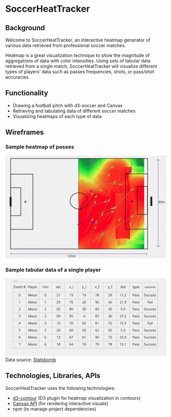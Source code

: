 # SoccerHeatTracker

## Background
Welcome to SoccerHeatTracker, an interactive heatmap generator of various data retrieved from professional soccer matches.

Heatmap is a great visualization technique to show the magnitude of aggregations of  data with color intensities. Using sets of tabular data retrieved from a single match, SoccerHeatTracker will visualize different types of players' data such as passes frequencies, shots, or pass/shot accuracies.  

## Functionality
- Drawing a football pitch with d3-soccer and Canvas
- Retrieving and tabulating data of different soccer matches
- Visualizing heatmaps of each type of data

## Wireframes
### Sample heatmap of passes
![](dist/assets/Images/Wireframe_home.jpg)

### Sample tabular data of a single player
![](dist/assets/Images/Wireframe_data.jpg)
Data source: [Statsbomb](https://github.com/statsbomb/open-data/blob/master/doc/Open%20Data%20Matches%20v3.0.0.pdf)

## Technologies, Libraries, APIs
SoccerHeatTracker uses the following technologies:

- [d3-contour](https://github.com/d3/d3-contour) (D3 plugin for heatmap visualization in contours)
- [Canvas API](https://developer.mozilla.org/en-US/docs/Web/API/Canvas_API) (for rendering interactive visuals)
- npm (to manage project dependencies)

